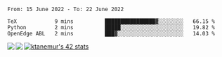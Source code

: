 <!--START_SECTION:waka-->

```text
From: 15 June 2022 - To: 22 June 2022

TeX            9 mins          ████████████████▓░░░░░░░░   66.15 %
Python         2 mins          █████░░░░░░░░░░░░░░░░░░░░   19.82 %
OpenEdge ABL   2 mins          ███▓░░░░░░░░░░░░░░░░░░░░░   14.03 %
```

<!--END_SECTION:waka-->
<a href="https://github.com/anuraghazra/github-readme-stats">
  <img align="left" src="https://github-readme-stats.vercel.app/api?username=Tanesan&count_private=true&show_icons=true" />
<img align="left" src="https://github-readme-stats.vercel.app/api/top-langs/?username=Tanesan" />
</a>

[![ktanemur's 42 stats](https://badge42.vercel.app/api/v2/cl1wslf6s002109l771rng2w8/stats?cursusId=21&coalitionId=62)](https://github.com/JaeSeoKim/badge42)
